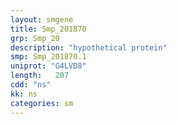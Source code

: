 ```yaml
---
layout: smgene
title: Smp_201870
grp: Smp_20
description: "hypothetical protein"
smp: Smp_201870.1
uniprot: "G4LVD8"
length:   207
cdd: "ns"
kk: ns
categories: sm
---
```

